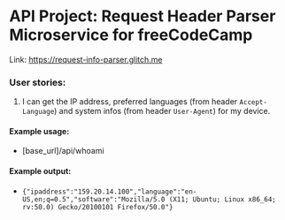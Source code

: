 # API Project: Request Header Parser Microservice for freeCodeCamp

Link: https://request-info-parser.glitch.me

### User stories:
1. I can get the IP address, preferred languages (from header `Accept-Language`) and system infos (from header `User-Agent`) for my device.

#### Example usage:
* [base_url]/api/whoami

#### Example output:
* `{"ipaddress":"159.20.14.100","language":"en-US,en;q=0.5","software":"Mozilla/5.0 (X11; Ubuntu; Linux x86_64; rv:50.0) Gecko/20100101 Firefox/50.0"}`
